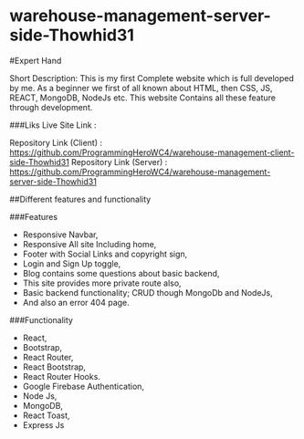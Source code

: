 ﻿# warehouse-management-server-side-Thowhid31


#Expert Hand

Short Description: This is my first Complete website which is full developed by me. As a beginner we first of all known about HTML, then CSS, JS, REACT, MongoDB, NodeJs etc. This website Contains all these feature through development.

###Liks
Live Site Link :

Repository Link (Client) : https://github.com/ProgrammingHeroWC4/warehouse-management-client-side-Thowhid31
Repository Link (Server) : https://github.com/ProgrammingHeroWC4/warehouse-management-server-side-Thowhid31

##Different features and functionality

###Features
* Responsive Navbar,
* Responsive All site Including home,
* Footer with Social Links and copyright sign,
* Login and Sign Up toggle,
* Blog contains some questions about basic backend,
* This site provides more private route also,
* Basic backend functionality; CRUD though MongoDb and NodeJs,
* And also an error 404 page.

###Functionality
* React,
* Bootstrap,
* React Router,
* React Bootstrap,
* React Router Hooks.
* Google Firebase Authentication,
* Node Js,
* MongoDB,
* React Toast,
* Express Js
